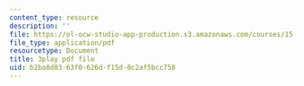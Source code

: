 ```yaml
---
content_type: resource
description: ''
file: https://ol-ocw-studio-app-production.s3.amazonaws.com/courses/15-071-the-analytics-edge-spring-2017/b2ba8d8363f0626df15d0c2af5bcc758_EXYgISgOw0g.pdf
file_type: application/pdf
resourcetype: Document
title: 3play pdf file
uid: b2ba8d83-63f0-626d-f15d-0c2af5bcc758
---
```

